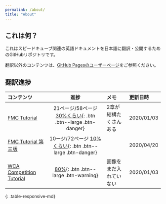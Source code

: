 ```yaml
---
permalink: /about/
title: "About"
---
```


## これは何？
これはスピードキューブ関連の英語ドキュメントを日本語に翻訳・公開するためのGitHubリポジトリです。

翻訳以外のコンテンツは、[GitHub Pagesのユーザーページ](https://kawam1123.github.io/)をご参照ください。

## 翻訳進捗

|コンテンツ|進捗    |メモ       |更新日時|
|:--------|:---------:|:---------|:---|
|[FMC Tutorial](../FMC/FMC-Tutorial.html)|21ページ/58ページ [30%くらい](#){: .btn .btn--large .btn-danger}|2章が結構たくさんある|2020/01/03|
|[FMC Tutorial 第三版](../FMC/FMC-Tutorial/v3/)|10ージ/72ページ [10%くらい](#){: .btn .btn--large .btn-danger}||2020/04/20|
|[WCA Competition Tutorial](../competitor-tutorial)|[80%](#){: .btn .btn--large .btn-warning}|画像をまだ入れていない|2020/01/03|
{: .table-responsive-md}